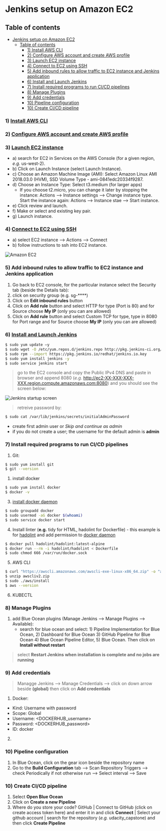 # Jenkins setup on Amazon EC2

## Table of contents
- [Jenkins setup on Amazon EC2](#jenkins-setup-on-amazon-ec2)
  - [Table of contents](#table-of-contents)
    - [1) Install AWS CLI](#1-install-aws-cli)
    - [2) Configure AWS account and create AWS profile](#2-configure-aws-account-and-create-aws-profile)
    - [3) Launch EC2 instance](#3-launch-ec2-instance)
    - [4) Connect to EC2 using SSH](#4-connect-to-ec2-using-ssh)
    - [5) Add inbound rules to allow traffic to EC2 instance and Jenkins application](#5-add-inbound-rules-to-allow-traffic-to-ec2-instance-and-jenkins-application)
    - [6) Install and Launch Jenkins](#6-install-and-launch-jenkins)
    - [7) Install required programs to run CI/CD pipelines](#7-install-required-programs-to-run-cicd-pipelines)
    - [8) Manage Plugins](#8-manage-plugins)
    - [9) Add credentials](#9-add-credentials)
    - [10) Pipeline configuration](#10-pipeline-configuration)
    - [10) Create CI/CD pipeline](#10-create-cicd-pipeline)

### 1) [Install AWS CLI](https://docs.aws.amazon.com/cli/latest/userguide/cli-chap-install.html)

### 2) [Configure AWS account and create AWS profile](https://docs.aws.amazon.com/cli/latest/userguide/cli-configure-profiles.html)

### 3) [Launch EC2 instance](https://docs.aws.amazon.com/quickstarts/latest/vmlaunch/step-1-launch-instance.html)
* a) search for EC2 in Services on the AWS Console (for a given region, *e.g.* us-west-2).
* b) Click on Launch Instance (select Launch Instance).
* c) Choose an Amazon Machine Image (AMI): Select Amazon Linux AMI 2018.03.0 (HVM), SSD Volume Type - ami-0841edc20334f9287.
* d) Choose an Instance Type: Select t3.medium (for larger apps)
  - If you choose t2.micro, you can change it later by stopping the instance: Actions --> Instance settings --> Change instance type. Start the instance again: Actions --> Instance stae --> Start instance.
* e) Click review and launch.
* f) Make or select and existing key pair.
* g) Launch instance.

### 4) [Connect to EC2 using SSH](https://github.com/singha53/udacity_capstone/blob/master/docs/ec2_connect_sshot.png)
* a) select EC2 instance --> Actions --> Connect
* b) follow instructions to ssh into EC2 instance.

![Amazon EC2](https://github.com/singha53/udacity_capstone/blob/master/docs/ec2_connect_sshot.png)

### 5) Add inbound rules to allow traffic to EC2 instance and Jenkins application
1) Go back to EC2 console, for the particular instance select the Security tab (beside the Details tab):
2) click on security group (e.g. sg-****)
3) Click on **Edit inbound rules** button
4) Click on **Add rule** button and select HTTP for type (Port is 80) and for Source choose **My IP** (only you can are allowed)
5) Click on **Add rule** button and select Custom TCP for type, type in 8080 for Port range and for Source choose **My IP** (only you can are allowed)

### 6) [Install and Launch Jenkins](https://d1.awsstatic.com/Projects/P5505030/aws-project_Jenkins-build-server.pdf)

```bash
$ sudo yum update –y
$ sudo wget -O /etc/yum.repos.d/jenkins.repo http://pkg.jenkins-ci.org/redhat/jenkins.repo
$ sudo rpm --import https://pkg.jenkins.io/redhat/jenkins.io.key
$ sudo yum install jenkins -y
$ sudo service jenkins start
```
> go to the EC2 console and copy the Public IPv4 DNS and paste in browser and append 8080 (*e.g.* http://ec2-XX-XXX-XXX-XXX.region.compute.amazonaws.com:8080) and you should see the screen below:

![Jenkins startup screen](https://github.com/singha53/udacity_capstone/blob/master/docs/jenkins_startscreen_sshot.png)

> retreive password by:

```bash
$ sudo cat /var/lib/jenkins/secrets/initialAdminPassword
```
* create first admin user or *Skip and continue as admin*
* if you do not create a user; the username for the default admin is **admin**

### 7) Install required programs to run CI/CD pipelines
1) Git: 
```bash
$ sudo yum install git
$ git --version
```
1) install docker
```bash
$ sudo yum install docker
$ docker -v
```
3) [install docker daemon](https://stackoverflow.com/questions/21871479/docker-cant-connect-to-docker-daemon)
```bash
$ sudo groupadd docker
$ sudo usermod -aG docker $(whoami)
$ sudo service docker start
```
4) Install linter (**e.g.** tidy for HTML, hadolint for Dockerfile) - this example is for [hadolint](https://github.com/hadolint/hadolint) and add permission to [docker daemon](https://www.digitalocean.com/community/questions/how-to-fix-docker-got-permission-denied-while-trying-to-connect-to-the-docker-daemon-socket)
```bash
$ docker pull hadolint/hadolint:latest-alpine
$ docker run --rm -i hadolint/hadolint < Dockerfile
$ sudo chmod 666 /var/run/docker.sock
```
5) AWS CLI
```bash
$ curl "https://awscli.amazonaws.com/awscli-exe-linux-x86_64.zip" -o "awscliv2.zip"
$ unzip awscliv2.zip
$ sudo ./aws/install
$ aws --version
```

6) KUBECTL


### 8) Manage Plugins
1) add Blue Ocean plugins (Manage Jenkins --> Manage Plugins --> Available):
   * search for blue ocean and select: 1) Pipeline Implementation for Blue Ocean, 2) Dashboard for Blue Ocean 3) GitHub Pipeline for Blue Ocean 4) Blue Ocean Pipeline Editor, 5) Blue Ocean. Then click on **Install without restart**

> select **Restart Jenkins when installation is complete and no jobs are running**

### 9) Add credentials
> Managge Jenkins --> Manage Credentials --> click on down arrow beside **(global)** then click on **Add credentials**
1) Docker:
* Kind: Username with password
* Scope: Global
* Username: <DOCKERHUB_username>
* Password: <DOCKERHUB_password>
* ID: docker
2) 

### 10) Pipeline configuration
  1) In Blue Ocean, click on the gear icon beside the repository name
  2) Go to the **Build Configuration** tab --> Scan Repository Triggers --> check Periodically if not otherwise run --> Select interval --> Save

### 10) Create CI/CD pipeline
1) Select **Open Blue Ocean**
2) Click on **Create a new Pipeline**
3) Where do you store your code? GitHub | Connect to GitHub (click on create access token here) and enter it in and click **Connect** | Select your github account | search for the repository (*e.g.* udacity_capstone) and then click **Create Pipeline**